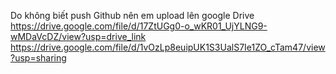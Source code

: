Do không biết push Github nên em upload lên google Drive
https://drive.google.com/file/d/17ZtUGg0-o_wKR01_UjYLNG9-wMDaVcDZ/view?usp=drive_link
https://drive.google.com/file/d/1vOzLp8euipUK1S3UalS7Ie1ZO_cTam47/view?usp=sharing
